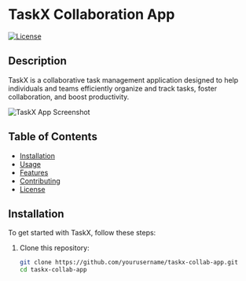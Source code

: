 # TaskX Collaboration App

[![License](https://img.shields.io/badge/license-MIT-blue.svg)](https://opensource.org/licenses/MIT)

## Description

TaskX is a collaborative task management application designed to help individuals and teams efficiently organize and track tasks, foster collaboration, and boost productivity.

![TaskX App Screenshot](screenshot.png)

## Table of Contents

- [Installation](#installation)
- [Usage](#usage)
- [Features](#features)
- [Contributing](#contributing)
- [License](#license)

## Installation

To get started with TaskX, follow these steps:

1. Clone this repository:

   ```bash
   git clone https://github.com/yourusername/taskx-collab-app.git
   cd taskx-collab-app
